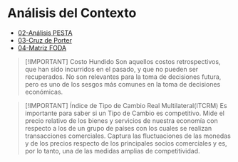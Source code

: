 # Análisis del Contexto

- [02-Análisis PESTA](02-Análisis%20PESTA.md)
- [03-Cruz de Porter](03-Cruz%20de%20Porter.md)
- [04-Matriz FODA](04-Matriz%20FODA.md)


> [!IMPORTANT] Costo Hundido
> Son aquellos costos retrospectivos, que han sido incurridos en el pasado, y que no pueden ser recuperados.
> No son relevantes para la toma de decisiones futura, pero es uno de los sesgos más comunes en la toma de decisiones económicas.


> [!IMPORTANT] Índice de Tipo de Cambio Real Multilateral(ITCRM)
> Es importante para saber si un Tipo de Cambio es competitivo.
> Mide el precio relativo de los bienes y servicios de nuestra economía con respecto a los de un grupo de países con los cuales se realizan transacciones comerciales.
> Captura las fluctuaciones de las monedas y de los precios respecto de los principales socios comerciales y es, por lo tanto, una de las medidas amplias de competitividad.
